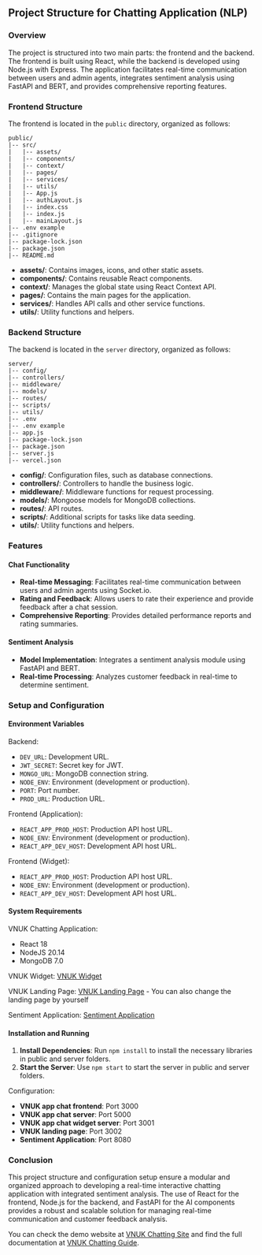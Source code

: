 ## Project Structure for Chatting Application (NLP)

### Overview

The project is structured into two main parts: the frontend and the backend. The frontend is built using React, while the backend is developed using Node.js with Express. The application facilitates real-time communication between users and admin agents, integrates sentiment analysis using FastAPI and BERT, and provides comprehensive reporting features.

### Frontend Structure

The frontend is located in the `public` directory, organized as follows:

```
public/
|-- src/
|   |-- assets/
|   |-- components/
|   |-- context/
|   |-- pages/
|   |-- services/
|   |-- utils/
|   |-- App.js
|   |-- authLayout.js
|   |-- index.css
|   |-- index.js
|   |-- mainLayout.js
|-- .env example
|-- .gitignore
|-- package-lock.json
|-- package.json
|-- README.md
```

- **assets/**: Contains images, icons, and other static assets.
- **components/**: Contains reusable React components.
- **context/**: Manages the global state using React Context API.
- **pages/**: Contains the main pages for the application.
- **services/**: Handles API calls and other service functions.
- **utils/**: Utility functions and helpers.

### Backend Structure

The backend is located in the `server` directory, organized as follows:

```
server/
|-- config/
|-- controllers/
|-- middleware/
|-- models/
|-- routes/
|-- scripts/
|-- utils/
|-- .env
|-- .env example
|-- app.js
|-- package-lock.json
|-- package.json
|-- server.js
|-- vercel.json
```

- **config/**: Configuration files, such as database connections.
- **controllers/**: Controllers to handle the business logic.
- **middleware/**: Middleware functions for request processing.
- **models/**: Mongoose models for MongoDB collections.
- **routes/**: API routes.
- **scripts/**: Additional scripts for tasks like data seeding.
- **utils/**: Utility functions and helpers.

### Features

#### Chat Functionality
- **Real-time Messaging**: Facilitates real-time communication between users and admin agents using Socket.io.
- **Rating and Feedback**: Allows users to rate their experience and provide feedback after a chat session.
- **Comprehensive Reporting**: Provides detailed performance reports and rating summaries.

#### Sentiment Analysis
- **Model Implementation**: Integrates a sentiment analysis module using FastAPI and BERT.
- **Real-time Processing**: Analyzes customer feedback in real-time to determine sentiment.

### Setup and Configuration

#### Environment Variables

Backend:
- `DEV_URL`: Development URL.
- `JWT_SECRET`: Secret key for JWT.
- `MONGO_URL`: MongoDB connection string.
- `NODE_ENV`: Environment (development or production).
- `PORT`: Port number.
- `PROD_URL`: Production URL.

Frontend (Application):
- `REACT_APP_PROD_HOST`: Production API host URL.
- `NODE_ENV`: Environment (development or production).
- `REACT_APP_DEV_HOST`: Development API host URL.

Frontend (Widget):
- `REACT_APP_PROD_HOST`: Production API host URL.
- `NODE_ENV`: Environment (development or production).
- `REACT_APP_DEV_HOST`: Development API host URL.

#### System Requirements

VNUK Chatting Application:
- React 18
- NodeJS 20.14
- MongoDB 7.0

VNUK Widget:
[VNUK Widget](https://github.com/winwin1808/vnuk-widget)

VNUK Landing Page:
[VNUK Landing Page](https://github.com/winwin1808/vnukchatting-landing) - You can also change the landing page by yourself

Sentiment Application:
[Sentiment Application](https://github.com/winwin1808/sentiment-analysis-vnukchatting)

#### Installation and Running

1. **Install Dependencies**: Run `npm install` to install the necessary libraries in public and server folders.
2. **Start the Server**: Use `npm start` to start the server in public and server folders.

Configuration:
- **VNUK app chat frontend**: Port 3000
- **VNUK app chat server**: Port 5000
- **VNUK app chat widget server**: Port 3001
- **VNUK landing page**: Port 3002
- **Sentiment Application**: Port 8080

### Conclusion

This project structure and configuration setup ensure a modular and organized approach to developing a real-time interactive chatting application with integrated sentiment analysis. The use of React for the frontend, Node.js for the backend, and FastAPI for the AI components provides a robust and scalable solution for managing real-time communication and customer feedback analysis.

You can check the demo website at [VNUK Chatting Site](https://www.vnukchatting.site/) and find the full documentation at [VNUK Chatting Guide](https://www.vnukchatting.site/guide).